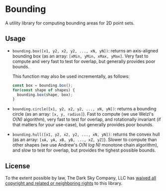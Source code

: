 Bounding
========
A utility library for computing bounding areas for 2D point sets.


Usage
-----
*   `bounding.box([x1, y2, x2, y2, ..., xN, yN])`: returns an axis-aligned
    bounding box (as an array: `[xMin, yMin, xMax, yMax]`. Very fast to compute
    and very fast to test for overlap, but generally provides poor bounds.

    This function may also be used incrementally, as follows:

    ```javascript
    const box = bounding.box();
    for(const shape of shapes) {
      bounding.box(shape, box);
    }
    ```

*   `bounding.circle([x1, y2, x2, y2, ..., xN, yN])`: returns a bounding circle
    (as an array: `[x, y, radius]`). Fast to compute (we use Welzl's _O(N)_
    algorithm), very fast to test for overlap, and rotationally invariant (if
    that matters for your use-case), but generally provides poor bounds.

*   `bounding.hull([x1, y2, x2, y2, ..., xN, yN])`: returns the convex hull
    (as an array: `[xA, yA, xB, yB, ..., xZ, yZ]`). Slower to compute than
    other shapes (we use Andrew's _O(N log N)_ monotone chain algorithm), and
    slow to test for overlap, but provides the tighest possible bounds.


License
-------
To the extent possible by law, The Dark Sky Company, LLC has [waived all
copyright and related or neighboring rights][cc0] to this library.

[cc0]: http://creativecommons.org/publicdomain/zero/1.0
